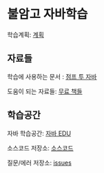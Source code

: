 # 불암고 자바학습

학습계획: [계획](https://github.com/Buram-Highschool-learning-JAVA/Java_Edu/blob/main/%ED%95%99%EC%8A%B5%EA%B3%84%ED%9A%8D.md)

## 자료들

학습에 사용하는 문서 : [점프 투 자바](https://wikidocs.net/book/31) 

도움이 되는 자료들: [무료 책들](https://github.com/EbookFoundation/free-programming-books/blob/main/books/free-programming-books-ko.md)

## 학습공간

자바 학습공간: [자바 EDU](https://github.com/Buram-Highschool-learning-JAVA/Java_Edu)

소스코드 저장소: [소스코드](https://github.com/Buram-Highschool-learning-JAVA/Java_Edu/tree/main/Source_Codes)

질문/에러 저장소: [issues](https://github.com/Buram-Highschool-learning-JAVA/Java_Edu/issues)
